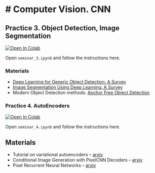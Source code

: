 # # Computer Vision. CNN

## Practice 3. Object Detection, Image Segmentation

[![Open In Colab](https://colab.research.google.com/assets/colab-badge.svg)](https://colab.research.google.com/github/ml-dafe/ml_mipt_dafe_major/blob/master/part2_CV_4/seminar_3.ipynb)

Open `seminar_3.ipynb` and follow the instructions here.

### Materials

- [Deep Learning for Generic Object Detection: A Survey](https://arxiv.org/pdf/1809.02165v1.pdf)
- [Image Segmentation Using Deep Learning: A Survey](https://arxiv.org/pdf/2001.05566.pdf)
- Modern Object Detection methods: [Anchor Free Object Detection](https://www.slideshare.net/yuhuang/anchor-free-object-detection-by-deep-learning)


### Practice 4. AutoEncoders

[![Open In Colab](https://colab.research.google.com/assets/colab-badge.svg)](https://colab.research.google.com/github/ml-dafe/ml_mipt_dafe_major/blob/master/part2_CV_4/seminar_4.ipynb)

Open `seminar_4.ipynb` and follow the instructions here.

## Materials

- Tutorial on variational autoencoders – [arxiv](https://arxiv.org/abs/1606.05908)
- Conditional Image Generation with PixelCNN Decoders – [arxiv](https://arxiv.org/abs/1606.05328)
- Pixel Recurrent Neural Networks – [arxiv](https://arxiv.org/pdf/1601.06759.pdf)
